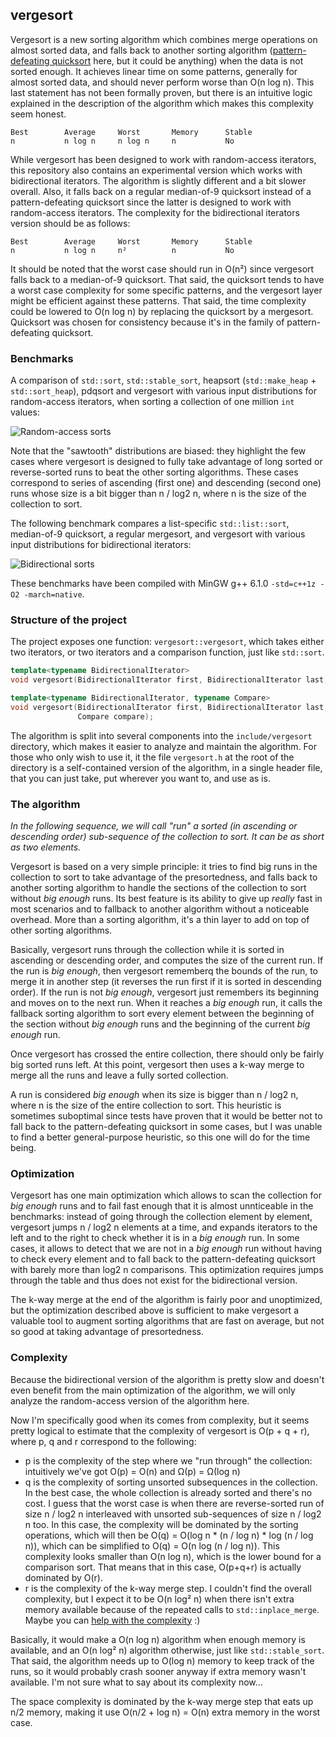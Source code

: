 vergesort
---------

Vergesort is a new sorting algorithm which combines merge operations on almost sorted data, and
falls back to another sorting algorithm ([pattern-defeating quicksort][1] here, but it could be
anything) when the data is not sorted enough. It achieves linear time on some patterns, generally
for almost sorted data, and should never perform worse than O(n log n). This last statement has
not been formally proven, but there is an intuitive logic explained in the description of the
algorithm which makes this complexity seem honest.

    Best        Average     Worst       Memory      Stable
    n           n log n     n log n     n           No

While vergesort has been designed to work with random-access iterators, this repository also
contains an experimental version which works with bidirectional iterators. The algorithm is
slightly different and a bit slower overall. Also, it falls back on a regular median-of-9
quicksort instead of a pattern-defeating quicksort since the latter is designed to work with
random-access iterators. The complexity for the bidirectional iterators version should be as
follows:

    Best        Average     Worst       Memory      Stable
    n           n log n     n²          n           No

It should be noted that the worst case should run in O(n²) since vergesort falls back to a
median-of-9 quicksort. That said, the quicksort tends to have a worst case complexity for some
specific patterns, and the vergesort layer might be efficient against these patterns. That said,
the time complexity could be lowered to O(n log n) by replacing the quicksort by a mergesort.
Quicksort was chosen for consistency because it's in the family of pattern-defeating quicksort.

### Benchmarks

A comparison of `std::sort`, `std::stable_sort`, heapsort (`std::make_heap` + `std::sort_heap`),
pdqsort and vergesort with various input distributions for random-access iterators, when sorting
a collection of one million `int` values:

![Random-access sorts](http://i.imgur.com/sDzdCAX.png)

Note that the "sawtooth" distributions are biased: they highlight the few cases where vergesort is
designed to fully take advantage of long sorted or reverse-sorted runs to beat the other sorting
algorithms. These cases correspond to series of ascending (first one) and descending (second one)
runs whose size is a bit bigger than n / log2 n, where n is the size of the collection to sort.

The following benchmark compares a list-specific `std::list::sort`, median-of-9 quicksort, a
regular mergesort, and vergesort with various input distributions for bidirectional iterators:

![Bidirectional sorts](https://i.imgur.com/J3XYJtw.png)

These benchmarks have been compiled with MinGW g++ 6.1.0 `-std=c++1z -O2 -march=native`.

### Structure of the project

The project exposes one function: `vergesort::vergesort`, which takes either two iterators, or two
iterators and a comparison function, just like `std::sort`.

```cpp
template<typename BidirectionalIterator>
void vergesort(BidirectionalIterator first, BidirectionalIterator last);

template<typename BidirectionalIterator, typename Compare>
void vergesort(BidirectionalIterator first, BidirectionalIterator last,
               Compare compare);
```

The algorithm is split into several components into the `include/vergesort` directory, which makes
it easier to analyze and maintain the algorithm. For those who only wish to use it, it the file
`vergesort.h` at the root of the directory is a self-contained version of the algorithm, in a
single header file, that you can just take, put wherever you want to, and use as is.

### The algorithm

*In the following sequence, we will call "run" a sorted (in ascending or descending order)
sub-sequence of the collection to sort. It can be as short as two elements.*

Vergesort is based on a very simple principle: it tries to find big runs in the collection to
sort to take advantage of the presortedness, and falls back to another sorting algorithm to handle
the sections of the collection to sort without *big enough* runs. Its best feature is its ability
to give up *really* fast in most scenarios and to fallback to another algorithm without a
noticeable overhead. More than a sorting algorithm, it's a thin layer to add on top of other
sorting algorithms.

Basically, vergesort runs through the collection while it is sorted in ascending or descending
order, and computes the size of the current run. If the run is *big enough*, then vergesort
rememberq the bounds of the run, to merge it in another step (it reverses the run first if it
is sorted in descending order). If the run is not *big enough*, vergesort just remembers its
beginning and moves on to the next run. When it reaches a *big enough* run, it calls the fallback
sorting algorithm to sort every element between the beginning of the section without *big enough*
runs and the beginning of the current *big enough* run.

Once vergesort has crossed the entire collection, there should only be fairly big sorted runs left.
At this point, vergesort then uses a k-way merge to merge all the runs and leave a fully sorted
collection.

A run is considered *big enough* when its size is bigger than n / log2 n, where n is the size of
the entire collection to sort. This heuristic is sometimes suboptimal since tests have proven that
it would be better not to fall back to the pattern-defeating quicksort in some cases, but I was
unable to find a better general-purpose heuristic, so this one will do for the time being.

### Optimization

Vergesort has one main optimization which allows to scan the collection for *big enough* runs and
to fail fast enough that it is almost unnticeable in the benchmarks: instead of going through the
collection element by element, vergesort jumps n / log2 n elements at a time, and expands iterators
to the left and to the right to check whether it is in a *big enough* run. In some cases, it allows
to detect that we are not in a *big enough* run without having to check every element and to fall
back to the pattern-defeating quicksort with barely more than log2 n comparisons. This optimization
requires jumps through the table and thus does not exist for the bidirectional version.

The k-way merge at the end of the algorithm is fairly poor and unoptimized, but the optimization
described above is sufficient to make vergesort a valuable tool to augment sorting algorithms that
are fast on average, but not so good at taking advantage of presortedness.

### Complexity

Because the bidirectional version of the algorithm is pretty slow and doesn't even benefit from the
main optimization of the algorithm, we will only analyze the random-access version of the algorithm
here.

Now I'm specifically good when its comes from complexity, but it seems pretty logical to estimate
that the complexity of vergesort is O(p + q + r), where p, q and r correspond to the following:
* p is the complexity of the step where we "run through" the collection: intuitively we've got
  O(p) = O(n) and Ω(p) = Ω(log n)
* q is the complexity of sorting unsorted subsequences in the collection. In the best case, the
  whole collection is already sorted and there's no cost. I guess that the worst case is when
  there are reverse-sorted run of size n / log2 n interleaved with unsorted sub-sequences of size
  n / log2 n too. In this case, the complexity will be dominated by the sorting operations, which
  will then be O(q) = O(log n * (n / log n) * log (n / log n)), which can be simplified to O(q) =
  O(n log (n / log n)). This complexity looks smaller than O(n log n), which is the lower bound
  for a comparison sort. That means that in this case, O(p+q+r) is actually dominated by O(r).
* r is the complexity of the k-way merge step. I couldn't find the overall complexity, but I
  expect it to be O(n log² n) when there isn't extra memory available because of the repeated calls
  to `std::inplace_merge`. Maybe you can [help with the complexity][2] :)

Basically, it would make a O(n log n) algorithm when enough memory is available, and an O(n log² n)
algorithm otherwise, just like `std::stable_sort`. That said, the algorithm needs up to O(log n)
memory to keep track of the runs, so it would probably crash sooner anyway if extra memory wasn't
available. I'm not sure what to say about its complexity now...

The space complexity is dominated by the k-way merge step that eats up n/2 memory, making it use
O(n/2 + log n) = O(n) extra memory in the worst case.


  [1]: https://github.com/orlp/pdqsort
  [2]: http://cs.stackexchange.com/q/68271/29312
